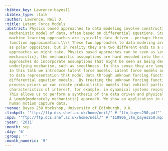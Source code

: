```yaml
---
:bibtex_key: Lawrence:bayes11
:bibtex_type: :talk
:author: Lawrence, Neil D.
:title: Latent Force Models
:abstract: Physics based approaches to data modeling involve constructing an accurate
  mechanistic model of data, often based on differential equations. Statistical and
  machine learning approaches are typically data driven---perhaps through regularized
  function approximation.\\\\ These two approaches to data modeling are often seen
  as polar opposites, but in reality they are two different ends to a spectrum of
  approaches we might take. Physics based approaches can be seen as \emph{strongly
  mechanistic}, the mechanistic assumptions are hard encoded into the model. Data-driven
  approaches do incorporate assumptions that might be seen as being derived from some
  underlying mechanism, such as smoothness. In this sense they are \emph{weakly mechanistic}.\\\\
  In this talk we introduce latent force models. Latent force models are a new approach
  to data representation that model data through unknown forcing functions that drive
  differential equation models.  By treating the unknown forcing functions with Gaussian
  process priors we can create probabilistic models that exhibit particular physical
  characteristics of interest, for example, in dynamical systems resonance and inertia.
  This allows us to perform a synthesis of the data driven and physical modeling paradigms.
  A \emph{moderately mechanistic} approach. We show an application in modelling of
  human motion capture data.
:venue: Bayes 250 Workshop, University of Edinburgh, U.K.
:linkpdf: '"ftp://ftp.dcs.shef.ac.uk/home/neil/" # "lfm_bayes250.pdf"'
:mp3: '"ftp://ftp.dcs.shef.ac.uk/home/neil/" # "110906_lfm_bayes250.mp3"'
:year: '2011'
:month: sep
:day: '6'
:group: ''
:month_numeric: '9'
---
```

